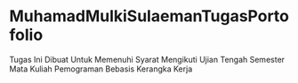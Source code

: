 # MuhamadMulkiSulaemanTugasPortofolio
Tugas Ini Dibuat Untuk Memenuhi Syarat Mengikuti Ujian Tengah Semester Mata Kuliah Pemograman Bebasis Kerangka Kerja
